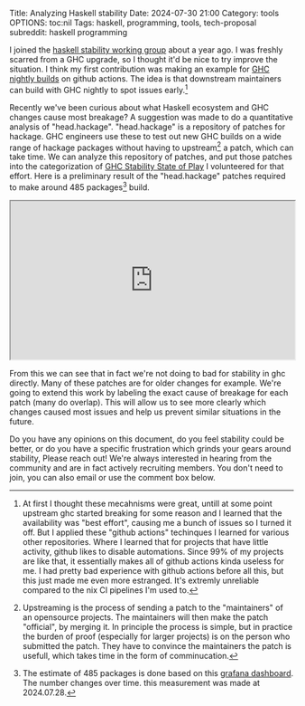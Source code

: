 Title: Analyzing Haskell stability
Date: 2024-07-30 21:00
Category: tools
OPTIONS: toc:nil
Tags: haskell, programming, tools, tech-proposal
subreddit: haskell programming 

I joined the [haskell stability working group](https://github.com/haskellfoundation/stability) 
about a year ago.
I was freshly scarred from a GHC upgrade, so I thought it'd be 
nice to try improve the situation.
I think my first contribution was making an example for 
[GHC nightly builds](https://github.com/jappeace/haskell-nightly) on github actions.
The idea is that downstream maintainers can build
with GHC nightly to spot issues early.[^github-actions] 

[^github-actions]: At first I thought these mecahnisms were great, untill at some point upstream ghc started breaking for some reason and I learned that the availability was "best effort", causing me a bunch of issues so I turned it off. But I applied these "github actions" techinques I learned for various other repositories. Where I learned that for projects that have little activity, github likes to disable automations. Since 99% of my projects are like that, it essentially makes all of github actions kinda useless for me. I had pretty bad experience with github actions before all this, but this just made me even more estranged. It's extremly unreliable compared to the nix CI pipelines I'm used to.

Recently we've been curious about what Haskell ecosystem and GHC changes cause most breakage?
A suggestion was made to do a quantitative analysis of "head.hackage".
"head.hackage" is a repository of patches for hackage. 
GHC engineers use these to test out new GHC builds on a wide range of hackage packages 
without having to upstream[^upstream] a patch, which can take time.
We can analyze this repository of patches,
and put those patches into the categorization of [GHC Stability State of Play](https://docs.google.com/document/d/1sX_rXHx8Mj3Kae9GalR2BwZ5-xzl7UpnpMBwl4dqsWY/edit)
I volunteered for that effort.
Here is a preliminary result of the "head.hackage" patches required
to make around 485 packages[^estimate] build.

[^upstream]: Upstreaming is the process of sending a patch to the "maintainers" of an opensource projects. The maintainers will then make the patch "official", by merging it. In principle the process is simple, but in practice the burden of proof (especially for larger projects) is on the person who submitted the patch. They have to convince the maintainers the patch is usefull, which takes time in the form of comminucation.

[^estimate]: The estimate of 485 packages is done based on this [grafana dashboard](https://grafana.gitlab.haskell.org/d/7T7oEMlMz/head-hackage-performance?orgId=2&viewPanel=3&var-packages=All). The number changes over time. this measurement was made at 2024.07.28.

<iframe style="width:100%; height:20em;" src="https://docs.google.com/spreadsheets/d/e/2PACX-1vQR7N5UxVMFi8gGXkfowWceSMnxVAEtmRBjjdYxcEzyEJQh55ykfnz4hAR7xeJclnp5wiZh80HTG5f6/pubhtml?widget=true&amp;headers=false"></iframe>

From this we can see that in fact we're not doing to bad for stability in ghc directly.
Many of these patches are for older changes for example.
We're going to extend this work by labeling the exact cause of
breakage for each patch (many do overlap).
This will allow us to see more clearly which changes caused most
issues and help us prevent similar situations in the future.

Do you have any opinions on this document, 
do you feel stability could be better, or do you have a specific frustration which grinds your gears around stability,
Please reach out! 
We're always interested in hearing from the community and are in fact actively recruiting
members.
You don't need to join, you can also email or use the comment box below.
